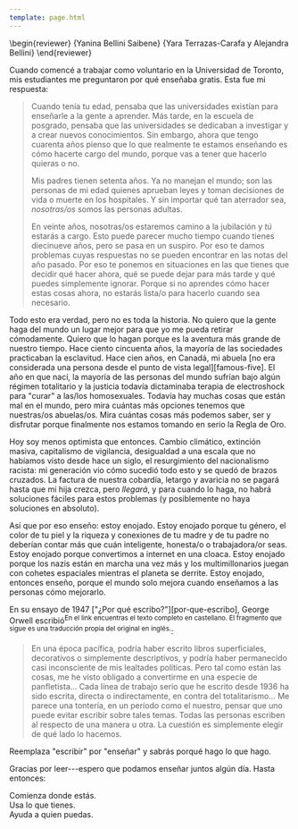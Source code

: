 ```yaml
---
template: page.html
---
```


\begin{reviewer}
{Yanina Bellini Saibene}
{Yara Terrazas-Carafa y Alejandra Bellini}
\end{reviewer}

Cuando comencé a trabajar como voluntario en la Universidad de Toronto,
mis estudiantes me preguntaron por qué enseñaba gratis.
Esta fue mi respuesta:

> Cuando tenía tu edad,
> pensaba que las universidades existían para enseñarle a la gente a aprender.
> Más tarde,
> en la escuela de posgrado,
> pensaba que las universidades se dedicaban a investigar y a crear nuevos conocimientos.
> Sin embargo, ahora que tengo cuarenta años
> pienso que lo que realmente te estamos enseñando es
> cómo hacerte cargo del mundo,
> porque vas a tener que hacerlo quieras o no.
>
> Mis padres tienen setenta años.
> Ya no manejan el mundo;
> son las personas de mi edad quienes aprueban leyes
> y toman decisiones de vida o muerte en los hospitales.
> Y sin importar qué tan aterrador sea,
> *nosotras/os* somos las personas adultas.
>
> En veinte años,
> nosotras/os estaremos camino a la jubilación y *tú* estarás a cargo.
> Esto puede parecer mucho tiempo cuando tienes diecinueve años,
> pero se pasa en un suspiro.
> Por eso te damos problemas cuyas respuestas no se pueden encontrar en las notas del año pasado.
> Por eso te ponemos en situaciones en las que
> tienes que decidir qué hacer ahora,
> qué se puede dejar para más tarde
> y qué puedes simplemente ignorar.
> Porque si no aprendes cómo hacer estas cosas ahora,
> no estarás lista/o para hacerlo cuando sea necesario.

Todo esto era verdad,
pero no es toda la historia.
No quiero que la gente haga del mundo un lugar mejor para que yo me pueda retirar cómodamente.
Quiero que lo hagan porque es la aventura más grande de nuestro tiempo.
Hace ciento cincuenta años,
la mayoría de las sociedades practicaban la esclavitud.
Hace cien años, en Canadá,
mi abuela [no era considerada una persona desde el punto de vista legal][famous-five].
El año en que nací,
la mayoría de las personas del mundo sufrían bajo algún régimen totalitario
y la justicia todavía dictaminaba terapia de electroshock para "curar" a las/los homosexuales.
Todavía hay muchas cosas que están mal en el mundo,
pero mira cuántas más opciones tenemos que nuestras/os abuelas/os.
Mira cuántas cosas más podemos saber, ser y disfrutar
porque finalmente nos estamos tomando en serio la Regla de Oro.

Hoy soy menos optimista que entonces.
Cambio climático,
extinción masiva,
capitalismo de vigilancia,
desigualdad a una escala que no habíamos visto desde hace un siglo,
el resurgimiento del nacionalismo racista:
mi generación vio cómo sucedió todo esto y se quedó de brazos cruzados.
La factura de nuestra cobardía, letargo y avaricia no se pagará hasta que mi hija crezca,
pero *llegará*,
y para cuando lo haga, no habrá soluciones fáciles para estos problemas
(y posiblemente no haya soluciones en absoluto).

Así que por eso enseño:
estoy enojado.
Estoy enojado porque tu género, el color de tu piel y la riqueza y conexiones de tu madre y de tu padre
no deberían contar más que cuán inteligente, honesta/o o trabajadora/or seas.
Estoy enojado porque convertimos a internet en una cloaca.
Estoy enojado porque los nazis están en marcha una vez más
y los multimillonarios juegan con cohetes espaciales mientras el planeta se derrite.
Estoy enojado,
entonces enseño,
porque el mundo solo mejora cuando enseñamos a las personas cómo mejorarlo.

En su ensayo de 1947
["¿Por qué escribo?"][por-que-escribo], <span i="Orwell, George">George Orwell</span>
escribió<sup>En el link encuentras el texto completo en castellano.
El fragmento que sigue es una traducción propia del original en inglés.</sup>:

> En una época pacífica, podría haber escrito libros superficiales, decorativos o simplemente  descriptivos,
> y podría haber permanecido casi inconsciente de mis lealtades políticas.
> Pero tal como están las cosas, me he visto obligado a convertirme en una especie de panfletista…
> Cada línea de trabajo serio que he escrito desde 1936 ha sido escrita,
> directa o indirectamente,
> en contra del totalitarismo…
> Me parece una tontería,
> en un período como el nuestro,
> pensar que uno puede evitar escribir sobre tales temas.
> Todas las personas escriben al respecto de una manera u otra.
> La cuestión es simplemente elegir de qué lado lo hacemos.

Reemplaza "escribir" por "enseñar" y sabrás porqué hago lo que hago.

Gracias por leer---espero que podamos enseñar juntos algún día.
Hasta entonces:

<div class="centered">

Comienza donde estás.<br/>
Usa lo que tienes.<br/>
Ayuda a quien puedas.

</div>
